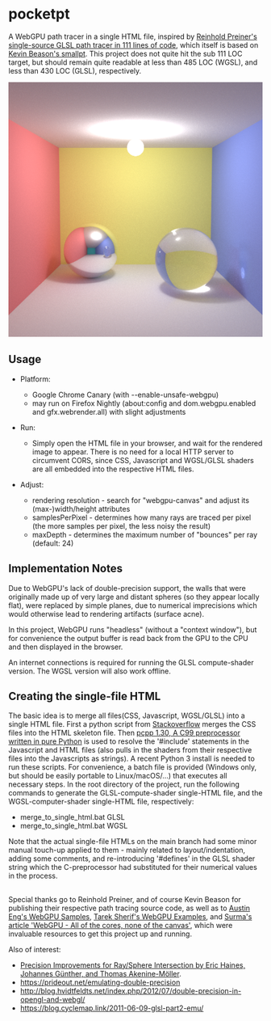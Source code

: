 # pocketpt
A WebGPU path tracer in a single HTML file, inspired by [Reinhold Preiner's single-source GLSL path tracer in 111 lines of code](https://github.com/rpreiner/pocketpt), which itself is based on [Kevin Beason's smallpt](http://kevinbeason.com/smallpt). This project does not quite hit the sub 111 LOC target, but should remain quite readable at less than 485 LOC (WGSL), and less than 430 LOC (GLSL), respectively.

<img src="512x512@8Kspp.png" width="512">

## Usage 

* Platform: 
    - Google Chrome Canary (with --enable-unsafe-webgpu)
    - may run on Firefox Nightly (about:config and dom.webgpu.enabled and gfx.webrender.all) with slight adjustments

* Run: 
    - Simply open the HTML file in your browser, and wait for the rendered image to appear. There is no need for a local HTTP server to circumvent CORS, since CSS, Javascript and WGSL/GLSL shaders are all embedded into the respective HTML files.

* Adjust:
    - rendering resolution - search for "webgpu-canvas" and adjust its (max-)width/height attributes
    - samplesPerPixel - determines how many rays are traced per pixel (the more samples per pixel, the less noisy the result)
    - maxDepth - determines the maximum number of "bounces" per ray (default: 24)

## Implementation Notes

Due to WebGPU's lack of double-precision support, the walls that were originally made up of very large and distant spheres (so they appear locally flat), were replaced by simple planes, due to numerical imprecisions which would otherwise lead to rendering artifacts (surface acne).

In this project, WebGPU runs "headless" (without a "context window"), but for convenience the output buffer is read back from the GPU to the CPU and then displayed in the browser.

An internet connections is required for running the GLSL compute-shader version. The WGSL version will also work offline.

## Creating the single-file HTML
The basic idea is to merge all files(CSS, Javascript, WGSL/GLSL) into a single HTML file. First a python script from [Stackoverflow](https://stackoverflow.com/questions/44646481/merging-js-css-html-into-single-html) merges the CSS files into the HTML skeleton file. Then [pcpp 1.30, A C99 preprocessor written in pure Python](https://pypi.org/project/pcpp/) is used to resolve the '#include' statements in the Javascript and HTML files (also pulls in the shaders from their respective files into the Javascripts as strings). A recent Python 3 install is needed to run these scripts. For convenience, a batch file is provided (Windows only, but should be easily portable to Linux/macOS/...) that executes all necessary steps.
In the root directory of the project, run the following commands to generate the GLSL-compute-shader single-HTML file, and the WGSL-computer-shader single-HTML file, respectively:
* merge_to_single_html.bat GLSL
* merge_to_single_html.bat WGSL

Note that the actual single-file HTMLs on the main branch had some minor manual touch-up applied to them - mainly related to layout/indentation, adding some comments, and re-introducing '#defines' in the GLSL shader string which the C-preprocessor had substituted for their numerical values in the process.

## 
Special thanks go to Reinhold Preiner, and of course Kevin Beason for publishing their respective path tracing source code, as well as to 
[Austin Eng's WebGPU Samples](https://austin-eng.com/webgpu-samples/), [Tarek Sherif's WebGPU Examples](https://github.com/tsherif/webgpu-examples), and [Surma's article 'WebGPU - All of the cores, none of the canvas'](https://surma.dev/things/webgpu/), which were invaluable resources to get this project up and running.

Also of interest:
* [Precision Improvements for Ray/Sphere Intersection by Eric Haines, Johannes Günther, and Thomas Akenine-Möller](https://library.oapen.org/viewer/web/viewer.html?file=/bitstream/handle/20.500.12657/22837/1007324.pdf?sequence=1&isAllowed=y).
* https://prideout.net/emulating-double-precision
* http://blog.hvidtfeldts.net/index.php/2012/07/double-precision-in-opengl-and-webgl/
* https://blog.cyclemap.link/2011-06-09-glsl-part2-emu/
